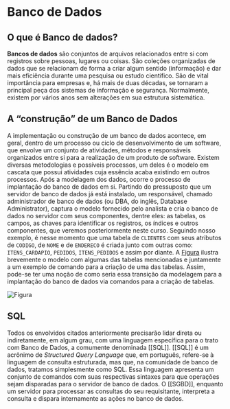# Banco de Dados

## O que é Banco de dados?

 **Bancos de dados** são conjuntos de arquivos relacionados entre si com registros sobre pessoas, lugares ou coisas. São coleções organizadas de dados que se relacionam de forma a criar algum sentido (informação) e dar mais eficiência durante uma pesquisa ou estudo científico. São de vital importância para empresas e, há mais de duas décadas, se tornaram a principal peça dos sistemas de informação e segurança. Normalmente, existem por vários anos sem alterações em sua estrutura sistemática.

## A “construção” de um Banco de Dados

  A implementação ou construção de um banco de dados acontece, em geral, dentro de um processo ou ciclo de desenvolvimento de um software, que envolve um conjunto de atividades, métodos e responsáveis organizados entre si para a realização de um produto de software. Existem diversas metodologias e possíveis processos, um deles é o modelo em cascata que possui atividades cuja essência acaba existindo em outros processos.
  Após a modelagem dos dados, ocorre o processo de implantação do banco de dados em si. Partindo do pressuposto que um servidor de banco de dados já está instalado, um responsável, chamado administrador de banco de dados (ou DBA, do inglês, Database Administrator), captura o modelo fornecido pelo analista e cria o banco de dados no servidor com seus componentes, dentre eles: as tabelas, os campos, as chaves para identificar os registros, os índices e outros componentes, que veremos posteriormente neste curso. Seguindo nosso exemplo, é nesse momento que uma tabela de `CLIENTES` com seus atributos de `CODIGO`, de `NOME` e de `ENDERECO` é criada junto com outras como: `ITENS_CARDAPIO`, `PEDIDOS`, `ITENS_PEDIDOS` e assim por diante. A [Figura](https://catalogcdns3.ulife.com.br/content-cli/ENG_BANDAD_20/unidade_1/ebook/images/figura.1.2-01.png) ilustra brevemente o modelo com algumas das tabelas mencionadas e juntamente a um exemplo de comando para a criação de uma das tabelas. Assim, pode-se ter uma noção de como seria essa transição da modelagem para a implantação do banco de dados via comandos para a criação de tabelas.

![Figura](https://catalogcdns3.ulife.com.br/content-cli/ENG_BANDAD_20/unidade_1/ebook/images/figura.1.2-01.png)

## SQL

Todos os envolvidos citados anteriormente precisarão lidar direta ou indiretamente, em algum grau, com uma linguagem específica para o trato com Banco de Dados, a comumente denominada [[SQL]]. [[SQL]] é um acrônimo de _Structured Query Language_ que, em português, refere-se à linguagem de consulta estruturada, mas que, na comunidade de banco de dados, tratamos simplesmente como SQL. Essa linguagem apresenta um conjunto de comandos com suas respectivas sintaxes para que operações sejam disparadas para o servidor de banco de dados. O [[SGBD]], enquanto um servidor para processar as consultas do seu requisitante, interpreta a consulta e dispara internamente as ações no banco de dados.
